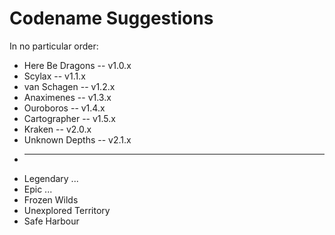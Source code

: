 # Codename Suggestions
In no particular order:

* Here Be Dragons -- v1.0.x
* Scylax          -- v1.1.x
* van Schagen     -- v1.2.x
* Anaximenes      -- v1.3.x
* Ouroboros       -- v1.4.x
* Cartographer    -- v1.5.x
* Kraken          -- v2.0.x
* Unknown Depths  -- v2.1.x
* -------------------------
* Legendary ...
* Epic ...
* Frozen Wilds
* Unexplored Territory
* Safe Harbour
